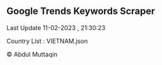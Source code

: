 

## Google Trends Keywords Scraper 
 
Last Update 11-02-2023 , 21:30:23

Country List :
VIETNAM.json



© Abdul Muttaqin 
